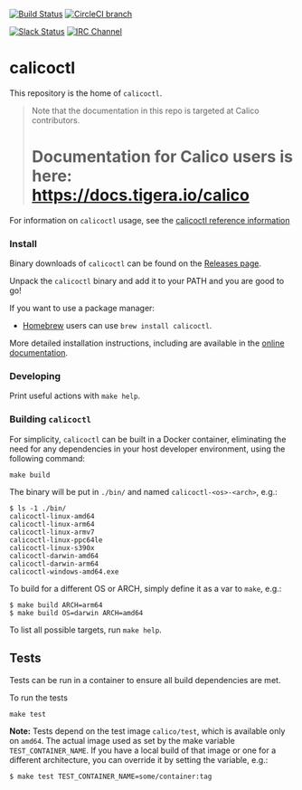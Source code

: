 [![Build Status](https://semaphoreci.com/api/v1/calico/calicoctl/branches/master/shields_badge.svg)](https://semaphoreci.com/calico/calicoctl)
[![CircleCI branch](https://img.shields.io/circleci/project/projectcalico/calicoctl/master.svg?label=calicoctl)](https://circleci.com/gh/projectcalico/calicoctl/tree/master)

[![Slack Status](https://slack.projectcalico.org/badge.svg)](https://slack.projectcalico.org)
[![IRC Channel](https://img.shields.io/badge/irc-%23calico-blue.svg)](https://kiwiirc.com/client/irc.freenode.net/#calico)

# calicoctl

This repository is the home of `calicoctl`.

<blockquote>
Note that the documentation in this repo is targeted at Calico contributors.
<h1>Documentation for Calico users is here:<br><a href="https://docs.tigera.io/calico">https://docs.tigera.io/calico</a></h1>
</blockquote>

For information on `calicoctl` usage, see the [calicoctl reference information](https://docs.tigera.io/calico/latest/reference/calicoctl/)

### Install

Binary downloads of `calicoctl` can be found on the [Releases page].

Unpack the `calicoctl` binary and add it to your PATH and you are good to go!

If you want to use a package manager:

- [Homebrew] users can use `brew install calicoctl`.

More detailed installation instructions, including are available in the
[online documentation][detailed install instructions].

[Releases page]: https://github.com/projectcalico/calicoctl/releases
[Homebrew]: https://brew.sh/
[detailed install instructions]: https://docs.tigera.io/calico/latest/operations/calicoctl/install

### Developing

Print useful actions with `make help`.

### Building `calicoctl`

For simplicity, `calicoctl` can be built in a Docker container, eliminating
the need for any dependencies in your host developer environment, using the following command:

```
make build
```

The binary will be put in `./bin/` and named `calicoctl-<os>-<arch>`, e.g.:

```
$ ls -1 ./bin/
calicoctl-linux-amd64
calicoctl-linux-arm64
calicoctl-linux-armv7
calicoctl-linux-ppc64le
calicoctl-linux-s390x
calicoctl-darwin-amd64
calicoctl-darwin-arm64
calicoctl-windows-amd64.exe
```

To build for a different OS or ARCH, simply define it as a var to `make`, e.g.:

```
$ make build ARCH=arm64
$ make build OS=darwin ARCH=amd64
```

To list all possible targets, run `make help`.

## Tests

Tests can be run in a container to ensure all build dependencies are met.

To run the tests
```
make test
```

**Note:** Tests depend on the test image `calico/test`, which is available only on `amd64`. The actual image used as set by the make variable `TEST_CONTAINER_NAME`. If you have a local build of that image or one for a different architecture, you can override it by setting the variable, e.g.:

```
$ make test TEST_CONTAINER_NAME=some/container:tag
```
